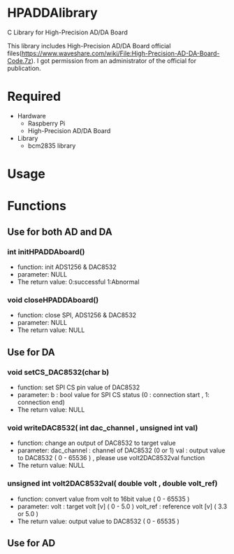 # HPADDAlibrary
C Library for High-Precision AD/DA Board

This library includes High-Precision AD/DA Board official files(https://www.waveshare.com/wiki/File:High-Precision-AD-DA-Board-Code.7z).
I got permission from an administrator of the official for publication.


# Required
* Hardware
	* Raspberry Pi
	* High-Precision AD/DA Board
* Library
	* bcm2835 library

# Usage

# Functions

## Use for both AD and DA

### int initHPADDAboard()
*	function:  init ADS1256 & DAC8532 
*	parameter: NULL
*	The return value:  0:successful 1:Abnormal

### void closeHPADDAboard()
*	function:  close SPI, ADS1256 & DAC8532 
*	parameter: NULL
*	The return value:  NULL

## Use for DA
### void setCS_DAC8532(char b)
*	function:  set SPI CS pin value of DAC8532 
*	parameter: b : bool value for SPI CS status (0 : connection start , 1: connection end)
*	The return value:  NULL

### void writeDAC8532( int dac_channel , unsigned int val)
*	function:  change an output of DAC8532 to target value 
*	parameter:  dac_channel : channel of DAC8532 (0 or 1)
				val : output value to DAC8532 ( 0 - 65536 ) , please use volt2DAC8532val function
*	The return value:  NULL

### unsigned int volt2DAC8532val( double volt , double volt_ref)
*	function:  convert value from volt to 16bit value ( 0 - 65535 )
*	parameter:  volt : target volt [v] ( 0 - 5.0 )
				volt_ref : reference volt [v] ( 3.3 or 5.0 )
*	The return value:  output value to DAC8532 ( 0 - 65535 )

## Use for AD